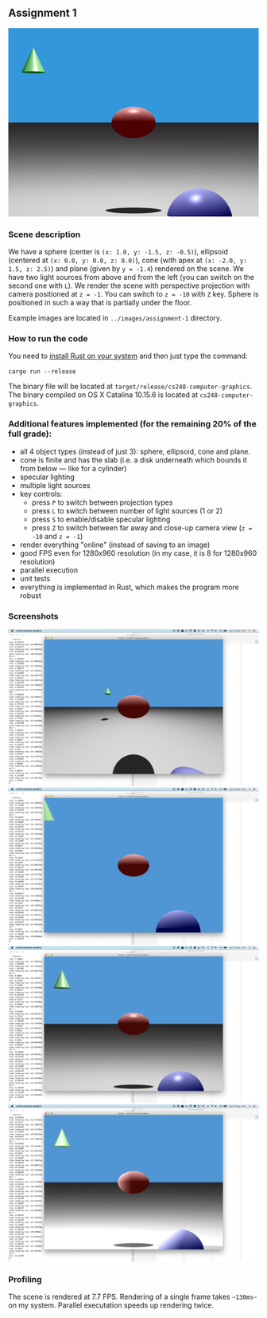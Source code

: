 ## Assignment 1

![Result](../images/assignment-1/image.png "Result")


### Scene description
We have a sphere (center is `(x: 1.0, y: -1.5, z: -0.5)`), ellipsoid (centered at `(x: 0.0, y: 0.0, z: 0.0)`), cone (with apex at `(x: -2.0, y: 1.5, z: 2.5)`) and plane (given by `y = -1.4`) rendered on the scene.
We have two light sources from above and from the left (you can switch on the second one with `L`).
We render the scene with perspective projection with camera positioned at `z = -1`. You can switch to `z = -10` with `Z` key.
Sphere is positioned in such a way that is partially under the floor.

Example images are located in `../images/assignment-1` directory.


### How to run the code
You need to [install Rust on your system](https://www.rust-lang.org/tools/install) and then just type the command:
```
cargo run --release
```

The binary file will be located at `target/release/cs248-computer-graphics`.
The binary compiled on OS X Catalina 10.15.6 is located at `cs248-computer-graphics`.

### Additional features implemented (for the remaining 20% of the full grade):
- all 4 object types (instead of just 3): sphere, ellipsoid, cone and plane.
- cone is finite and has the slab (i.e. a disk underneath which bounds it from below — like for a cylinder)
- specular lighting
- multiple light sources
- key controls:
    - press `P` to switch between projection types
    - press `L` to switch between number of light sources (1 or 2)
    - press `S` to enable/disable specular lighting
    - press `Z` to switch between far away and close-up camera view (`z = -10` and `z = -1`)
- render everything "online" (instead of saving to an image)
- good FPS even for 1280x960 resolution (in my case, it is 8 for 1280x960 resolution)
- parallel execution
- unit tests
- everything is implemented in Rust, which makes the program more robust

### Screenshots
![screenshot-original-view](../images/assignment-1/screenshot-original-view.png "screenshot-original-view")
![screenshot-parallel](../images/assignment-1/screenshot-parallel.png "screenshot-parallel")
![screenshot-specular](../images/assignment-1/screenshot-specular.png "screenshot-specular")
![screenshot-two-lights](../images/assignment-1/screenshot-two-lights.png "screenshot-two-lights")

### Profiling
The scene is rendered at 7.7 FPS.
Rendering of a single frame takes `~130ms~` on my system.
Parallel executation speeds up rendering twice.
